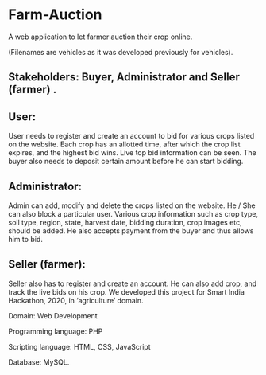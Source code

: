 # Farm-Auction
A web application to let farmer auction their crop online.

(Filenames are vehicles as it was developed previously for vehicles).

## Stakeholders: Buyer, Administrator and Seller (farmer) .

## User: 
User needs to register and create an account to bid for various crops listed on the website. Each crop has an allotted
time, after which the crop list expires, and the highest bid wins. Live top bid information can be seen. The buyer also
needs to deposit certain amount before he can start bidding.
## Administrator:
Admin can add, modify and delete the crops listed on the website. He / She can also block a particular user.
Various crop information such as crop type, soil type, region, state, harvest date, bidding duration, crop images etc,
should be added. He also accepts payment from the buyer and thus allows him to bid.
## Seller (farmer):
Seller also has to register and create an account. He can also add crop, and track the live bids on his crop.
We developed this project for Smart India Hackathon, 2020, in ‘agriculture’ domain.

Domain: Web Development

Programming language: PHP

Scripting language: HTML, CSS, JavaScript

Database: MySQL.
